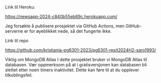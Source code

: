 Link til Heroku:

https://newsapp-2024-c840b55eb69c.herokuapp.com/

Jeg forsøkte å publisere prosjektet via GitHub Actions, men GitHub-serverne er for øyeblikket nede, så det fungerte ikke.

Link til repo 

https://github.com/kristiania-pg6301-2023/pg6301-resit2024H2-saro1993/



Viktig om MongoDB Atlas
I dette prosjektet bruker vi MongoDB Atlas til databasen. Vær oppmerksom på at i gratisversjonen kan databasen bli slettet etter noen timers inaktivitet. Dette kan føre til at du opplever tilkoblingsfeil.
